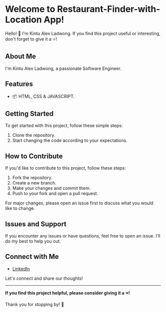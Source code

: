 # Welcome to Restaurant-Finder-with-Location App!

Hello! 👋 I'm Kintu Alex Ladwong. If you find this project useful or interesting, don't forget to give it a ⭐️!

## About Me

I'm Kintu Alex Ladwong, a passionate Software Engineer.

## Features

- 📦 HTML, CSS & JAVASCRIPT.

## Getting Started

To get started with this project, follow these simple steps:

1. Clone the repository.
2. Start changing the code according to your expectations.

## How to Contribute

If you'd like to contribute to this project, follow these steps:

1. Fork the repository.
2. Create a new branch.
3. Make your changes and commit them.
4. Push to your fork and open a pull request.

For major changes, please open an issue first to discuss what you would like to change.

## Issues and Support

If you encounter any issues or have questions, feel free to open an issue. I'll do my best to help you out.

## Connect with Me

- [LinkedIn](www.linkedin.com/in/ap-kintu-alex-ladwong-8b5629101)

Let's connect and share our thoughts!

---

**If you find this project helpful, please consider giving it a ⭐️!**

Thank you for stopping by! 🌟
